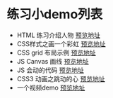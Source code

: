 # 练习小demo列表
* HTML 练习介绍人物 [预览地址](https://jinchao1992.github.io/project-list/HTML-Page/index.html)
* CSS样式之画一个彩虹 [预览地址](https://jinchao1992.github.io/project-list/css-rainbow/index.html) 
* CSS grid 布局示例 [预览地址](https://jinchao1992.github.io/project-list/css-grid/index.html)
* JS Canvas 画线 [预览地址](https://jinchao1992.github.io/project-list/JS-Canvas/)
* JS 会动的代码 [预览地址](https://jinchao1992.github.io/project-list/JS-%E4%BC%9A%E5%8A%A8%E7%9A%84%E4%BB%A3%E7%A0%81/dist/index.html)
* CSS3 动画之跳动的心 [预览地址](https://jinchao1992.github.io/project-list/css-heart/index-v2.html)
* 一个视频demo [预览地址](https://jinchao1992.github.io/project-list/video-demo/src/video.html)
